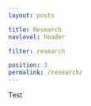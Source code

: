 ```yaml
---
layout: posts

title: Research
navlevel: header

filter: research

position: 3
permalink: /research/
---
```


Test